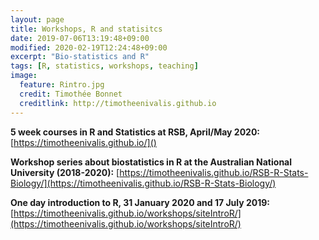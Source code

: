 ```yaml
---
layout: page
title: Workshops, R and statisitcs
date: 2019-07-06T13:19:48+09:00
modified: 2020-02-19T12:24:48+09:00
excerpt: "Bio-statistics and R"
tags: [R, statistics, workshops, teaching]
image:
  feature: Rintro.jpg
  credit: Timothée Bonnet
  creditlink: http://timotheenivalis.github.io
---
```


**5 week courses in R and Statistics at RSB, April/May 2020:**
[https://timotheenivalis.github.io/]()

**Workshop series about biostatistics in R at the Australian National University (2018-2020):**
[https://timotheenivalis.github.io/RSB-R-Stats-Biology/](https://timotheenivalis.github.io/RSB-R-Stats-Biology/)

**One day introduction to R, 31 January 2020 and 17 July 2019:**
[https://timotheenivalis.github.io/workshops/siteIntroR/](https://timotheenivalis.github.io/workshops/siteIntroR/)



